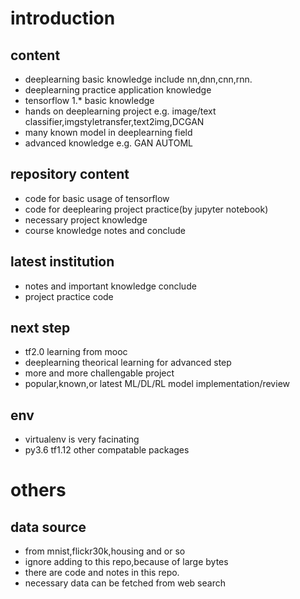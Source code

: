 # introduction
## content
- deeplearning basic knowledge include nn,dnn,cnn,rnn.
- deeplearning practice application knowledge
- tensorflow 1.\* basic knowledge
- hands on deeplearning project e.g. image/text classifier,imgstyletransfer,text2img,DCGAN  
- many known model in deeplearning field
- advanced knowledge e.g. GAN AUTOML
## repository content
- code for basic usage of tensorflow
- code for deeplearing project practice(by jupyter notebook)
- necessary project knowledge
- course knowledge notes and conclude
## latest institution
- notes and important knowledge conclude
- project practice code
## next step
- tf2.0 learning from mooc
- deeplearning theorical learning for advanced step
- more and more challengable project
- popular,known,or latest ML/DL/RL model implementation/review
## env
- virtualenv is very facinating
- py3.6 tf1.12 other compatable packages
# others
## data source 
- from mnist,flickr30k,housing and or so
- ignore adding to this repo,because of large bytes
- there are code and notes in this repo.
- necessary data can be fetched from web search 

